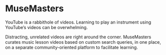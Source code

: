 # MuseMasters

YouTube is a rabbithole of videos. Learning to play an instrument using YouTube’s videos can be overwhelming.

Distracting, unrelated videos are right around the corner. MuseMasters curates music lesson videos based on custom search queries, in one place, on a separate community-oriented platform to facilitate learning.